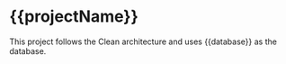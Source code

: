 # {{projectName}}

This project follows the Clean architecture and uses {{database}} as the database.
